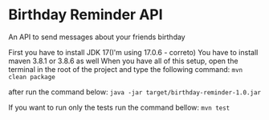 # Birthday Reminder API
An API to send messages about your friends birthday

First you have to install JDK 17(I'm using 17.0.6 - correto)
You have to install maven 3.8.1 or 3.8.6 as well
When you have all of this setup, open the terminal in the root of the project and type the following command:
`mvn clean package`

after run the command below:
`java -jar target/birthday-reminder-1.0.jar`

If you want to run only the tests run the command bellow:
`mvn test`
